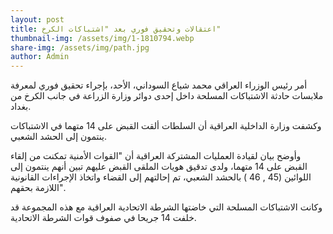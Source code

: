 ```yaml
---
layout: post
title: اعتقالات وتحقيق فوري بعد "اشتباكات الكرخ"
thumbnail-img: /assets/img/1-1810794.webp
share-img: /assets/img/path.jpg
author: Admin
---
```


أمر رئيس الوزراء العراقي محمد شياع السوداني، الأحد، بإجراء تحقيق فوري لمعرفة ملابسات حادثة الاشتباكات المسلحة داخل إحدى دوائر وزارة الزراعة في جانب الكرخ من بغداد.

وكشفت وزارة الداخلية العراقية أن السلطات ألقت القبض على 14 متهما في الاشتباكات ينتمون إلى الحشد الشعبي.

وأوضح بيان لقيادة العمليات المشتركة العراقية أن "القوات الأمنية تمكنت من إلقاء القبض على 14 متهما، ولدى تدقيق هويات الملقى القبض عليهم تبين أنهم ينتمون إلى اللوائين (45 , 46 ) بالحشد الشعبي، تم إحالتهم إلى القضاء واتخاذ الإجراءات القانونية اللازمة بحقهم".

وكانت الاشتباكات المسلحة التي خاضتها الشرطة الاتحادية العراقية مع هذه المجموعة قد خلفت 14 جريحا في صفوف قوات الشرطة الاتحادية.
